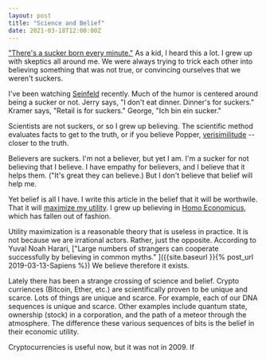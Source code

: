 ```yaml
---
layout: post
title: "Science and Belief"
date: 2021-03-18T12:00:00Z
---
```


["There's a sucker born every minute."](https://en.wikipedia.org/wiki/There%27s_a_sucker_born_every_minute)
As a kid, I heard this a lot. I grew up with skeptics all around
me. We were always trying to trick each other into believing something
that was not true, or convincing ourselves that we weren't suckers.

I've been watching [Seinfeld](https://en.wikipedia.org/wiki/Seinfeld)
recently. Much of the humor is centered around being a sucker or
not. Jerry says, "I don't eat dinner. Dinner's for suckers." Kramer
says, "Retail is for suckers." George, "Ich bin ein sucker."

Scientists are not suckers, or so I grew up believing. The scientific
method evaluates facts to get to the truth, or if you believe Popper,
[verisimilitude](https://en.wikipedia.org/wiki/Verisimilitude) --
closer to the truth.

Believers are suckers. I'm not a believer, but yet I am. I'm a sucker
for not believing that I believe. I have empathy for believers, and I
believe that it helps them. ("It's great they can believe.) But I
don't believe that belief will help me.

Yet belief is all I have. I write this article in the belief that it
will be worthwile. That it will
[maximize my utility](https://en.wikipedia.org/wiki/Utility_maximization_problem).
I grew up believing in
[Homo Economicus](https://en.wikipedia.org/wiki/Homo_economicus),
which has fallen out of fashion.

Utility maximization is a reasonable theory that is useless in
practice. It is not because we are irrational actors. Rather, just the
opposite. According to Yuval Noah Harari, ["Large numbers of strangers
can cooperate successfully by believing in common myths."
]({{site.baseurl }}{% post_url 2019-03-13-Sapiens %})
We believe therefore it exists.

Lately there has been a strange crossing of science and belief. Crypto
curriences (Bitcoin, Ether, etc.) are scientifically proven to be
unique and scarce. Lots of things are unique and scarce. For example,
each of our DNA sequences is unique and scarce. Other examples include
quantum state, ownership (stock) in a corporation, and the path of
a meteor through the atmosphere. The difference these various
sequences of bits is the belief in their economic utility.

Cryptocurrencies is useful now, but it was not in 2009. If
